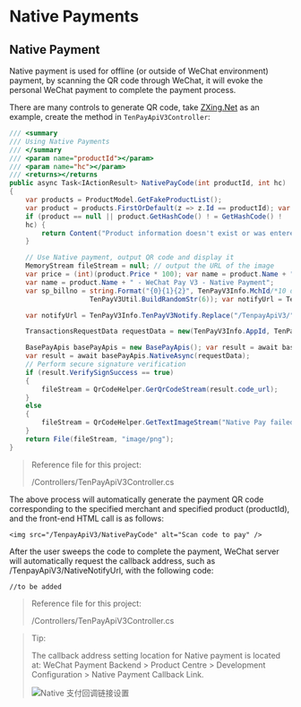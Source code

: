 # Native Payments

## Native Payment

Native payment is used for offline (or outside of WeChat environment) payment, by scanning the QR code through WeChat, it will evoke the personal WeChat payment to complete the payment process.

There are many controls to generate QR code, take [ZXing.Net](https://www.nuget.org/packages/ZXing.Net) as an example, create the method in `TenPayApiV3Controller`:

```c#
/// <summary
/// Using Native Payments
/// </summary
/// <param name="productId"></param>
/// <param name="hc"></param>
/// <returns></returns
public async Task<IActionResult> NativePayCode(int productId, int hc)
{
    var products = ProductModel.GetFakeProductList();
    var product = products.FirstOrDefault(z => z.Id == productId); var product = products.
    if (product == null || product.GetHashCode() ! = GetHashCode() !
    hc) {
        return Content("Product information doesn't exist or was entered illegally! 2004");
    }

    // Use Native payment, output QR code and display it
    MemoryStream fileStream = null; // output the URL of the image
    var price = (int)(product.Price * 100); var name = product.Name + "); //Output the URL of the image.
    var name = product.Name + " - WeChat Pay V3 - Native Payment";
    var sp_billno = string.Format("{0}{1}{2}", TenPayV3Info.MchId/*10 digits*/, SystemTime.Now.ToString("yyyyyMMddHHmmss"),
                    TenPayV3Util.BuildRandomStr(6)); var notifyUrl = TenPayV3Util.

    var notifyUrl = TenPayV3Info.TenPayV3Notify.Replace("/TenpayApiV3/", "/TenpayApiV3/");

    TransactionsRequestData requestData = new(TenPayV3Info.AppId, TenPayV3Info.MchId, name, sp_billno, new TenpayDateTime(DateTime.Now. AddHours(1)), null, notifyUrl, null, new() { currency = "CNY", total = price }, null, null, null, null);

    BasePayApis basePayApis = new BasePayApis(); var result = await basePayApis
    var result = await basePayApis.NativeAsync(requestData);
    // Perform secure signature verification
    if (result.VerifySignSuccess == true)
    {
        fileStream = QrCodeHelper.GerQrCodeStream(result.code_url);
    }
    else
    {
        fileStream = QrCodeHelper.GetTextImageStream("Native Pay failed signature verification, unable to display QR code");
    }
    return File(fileStream, "image/png");
}
```

> Reference file for this project:
>
> /Controllers/TenPayApiV3Controller.cs

The above process will automatically generate the payment QR code corresponding to the specified merchant and specified product (productId), and the front-end HTML call is as follows:

```
<img src="/TenpayApiV3/NativePayCode" alt="Scan code to pay" />
```

After the user sweeps the code to complete the payment, WeChat server will automatically request the callback address, such as /TenpayApiV3/NativeNotifyUrl, with the following code:

```
//to be added
```
> Reference file for this project:
>
> /Controllers/TenPayApiV3Controller.cs

> Tip:
>
> The callback address setting location for Native payment is located at: WeChat Payment Backend > Product Centre > Development Configuration > Native Payment Callback Link.
>
> ![Native 支付回调链接设置 ](https://sdk.weixin.senparc.com/Docs/TenPayV3/images/native-setting-01.png)